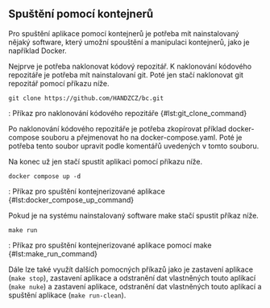 
## Spuštění pomocí kontejnerů

Pro spuštění aplikace pomocí kontejnerů je potřeba mít nainstalovaný nějaký software,
který umožní spouštění a manipulaci kontejnerů, jako je například Docker.

Nejprve je potřeba naklonovat kódový repozitář.
K naklonování kódového repozitáře je potřeba mít nainstalovaní git.
Poté jen stačí naklonovat git repozitář pomocí příkazu níže.

```{.bash}
git clone https://github.com/HANDZCZ/bc.git
```

: Příkaz pro naklonování kódového repozitáře {#lst:git_clone_command}

Po naklonování kódového repozitáře je potřeba zkopírovat příklad docker-compose souboru a přejmenovat ho na docker-compose.yaml.
Poté je potřeba tento soubor upravit podle komentářů uvedených v tomto souboru.

Na konec už jen stačí spustit aplikaci pomocí příkazu níže.

```{.bash}
docker compose up -d
```

: Příkaz pro spuštění kontejnerizované aplikace {#lst:docker_compose_up_command}

Pokud je na systému nainstalovaný software make stačí spustit příkaz níže.

```{.bash}
make run
```

: Příkaz pro spuštění kontejnerizované aplikace pomocí make {#lst:make_run_command}

Dále lze také využít dalších pomocných příkazů jako je zastavení aplikace (``make stop``),
zastavení aplikace a odstranění dat vlastněných touto aplikací (``make nuke``)
a zastavení aplikace, odstranění dat vlastněných touto aplikací a spuštění aplikace (``make run-clean``).

